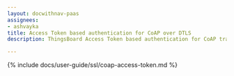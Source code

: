 ```yaml
---
layout: docwithnav-paas
assignees:
- ashvayka
title: Access Token based authentication for CoAP over DTLS
description: ThingsBoard Access Token based authentication for CoAP transport.

---
```


{% include docs/user-guide/ssl/coap-access-token.md %}
